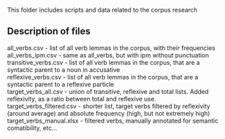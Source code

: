 This folder includes scripts and data related to the corpus research  

## Description of files  
all_verbs.csv - list of all verb lemmas in the corpus, with their frequencies  
all_verbs_ipm.csv - same as all_verbs, but with ipm without punctuation  
transitive_verbs.csv - list of all verb lemmas in the corpus, that are a syntactic parent to a noun in accusative  
reflexive_verbs.csv - list of all verb lemmas in the corpus, that are a syntactic parent to a reflexive particle  
target_verbs_all.csv - union of transitive, reflexive and total lists. Added reflexivity, as a ratio between total and reflexive use.  
target_verbs_filtered.csv - shorter list, target verbs filtered by reflexivity (around average) and absolute frequency (high, but not extremely high)  
target_verbs_manual.xlsx - filtered verbs, manually annotated for semantic comatibility, etc...  
